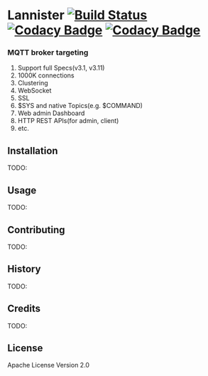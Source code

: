 # Lannister [![Build Status](https://travis-ci.org/anyflow/lannister.svg?branch=master)](https://travis-ci.org/anyflow/lannister) [![Codacy Badge](https://api.codacy.com/project/badge/Grade/8d72feca76504d89a9846beecbbbc34b)](https://www.codacy.com/app/anyflow/lannister?utm_source=github.com&amp;utm_medium=referral&amp;utm_content=anyflow/lannister&amp;utm_campaign=Badge_Grade) [![Codacy Badge](https://api.codacy.com/project/badge/Coverage/8d72feca76504d89a9846beecbbbc34b)](https://www.codacy.com/app/anyflow/lannister?utm_source=github.com&amp;utm_medium=referral&amp;utm_content=anyflow/lannister&amp;utm_campaign=Badge_Coverage)

### MQTT broker targeting

1. Support full Specs(v3.1, v3.11)
2. 1000K connections
3. Clustering
4. WebSocket
5. SSL
6. $SYS and native Topics(e.g. $COMMAND)
7. Web admin Dashboard
8. HTTP REST APIs(for admin, client)
9. etc.

## Installation
TODO:

## Usage
TODO:

## Contributing
TODO:

## History
TODO:

## Credits
TODO:

## License
Apache License Version 2.0                    
